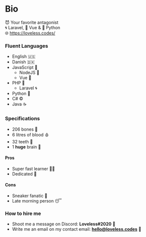 # Bio
😈 Your favorite antagonist                
🌀 Laravel, 💎 Vue & 🐍 Python            
🌐 https://loveless.codes/                 

### Fluent Languages
- English 🇺🇸
- Danish 🇩🇰
- JavaScript 💌
  - NodeJS 👀
  - Vue 💎
- PHP 🤖
  - Laravel 🌀
- Python 🐍
- C# ©️
- Java ☕

### Specifications
- 206 bones 🦴
- 6 litres of blood 🩸
- 32 teeth 🦷
- 1 **huge** brain 🧠

#### Pros
- Super fast learner 👨‍💻
- Dedicated 🧙

#### Cons
- Sneaker fanatic 👟
- Late morning person 😴

### How to hire me
- Shoot me a message on Discord: **Loveless#2020** 💌
- Write me an email on my contact email: **hello@loveless.codes** 📮
